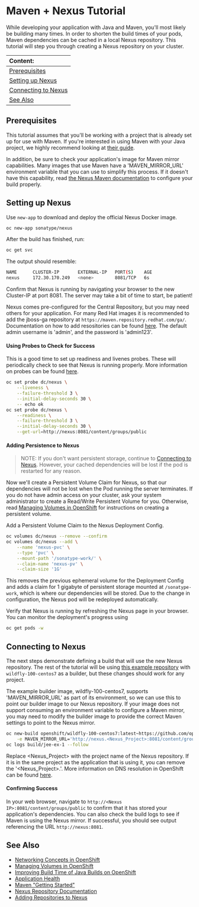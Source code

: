 # Maven + Nexus Tutorial

While developing your application with Java and Maven, you'll most likely be
building many times. In order to shorten the build times of your
pods, Maven dependencies can be cached in a local Nexus repository. This
tutorial will step you through creating a Nexus repository on your cluster.

|Content:|
|:--------|
|[Prerequisites](#prerequisites)|
|[Setting up Nexus](#setting-up-nexus)|
|[Connecting to Nexus](#connecting-to-nexus)|
|[See Also](#see-also)|

## Prerequisites

This tutorial assumes that you'll be working with a project that is already set
up for use with Maven. If you're interested in using Maven with your Java
project, we highly recommend looking at
[their guide](https://maven.apache.org/guides/getting-started/index.html).

In addition, be sure to check your application's image for Maven mirror
capabilities. Many images that use Maven have a 'MAVEN_MIRROR_URL' environment
variable that you can use to simplify this process. If it doesn't have this
capability, read
[the Nexus Maven documentation](https://books.sonatype.com/nexus-book/reference/config.html)
to configure your build properly.

## Setting up Nexus

Use `new-app` to download and deploy the official Nexus Docker image.
```bash
oc new-app sonatype/nexus
```

After the build has finished, run:
```bash
oc get svc
```

The output should resemble:
```bash
NAME      CLUSTER-IP       EXTERNAL-IP   PORT(S)    AGE
nexus     172.30.170.249   <none>        8081/TCP   6s
```

Confirm that Nexus is running by navigating your browser to the new Cluster-IP
at port 8081. The server may take a bit of time to start, be patient!

Nexus comes pre-configured for the Central Repository, but you may need others
for your application.  For many Red Hat images it is recommended to add the
jboss-ga repository at `https://maven.repository.redhat.com/ga/`. Documentation
on how to add resositories can be found
[here](https://books.sonatype.com/nexus-book/reference/config-sect-custom.html).
The default admin username is 'admin', and the password is 'admin123'.

#### Using Probes to Check for Success

This is a good time to set up readiness and livenes probes. These will
periodically check to see that Nexus is running properly. More information on
probes can be found
[here](https://docs.openshift.org/latest/dev_guide/application_health.html).

```bash
oc set probe dc/nexus \
	--liveness \
	--failure-threshold 3 \
	--initial-delay-seconds 30 \
	-- echo ok
oc set probe dc/nexus \
	--readiness \
	--failure-threshold 3 \
	--initial-delay-seconds 30 \
	--get-url=http://nexus:8081/content/groups/public
```

#### Adding Persistence to Nexus

> NOTE: If you don't want persistent storage, continue to
> [Connecting to Nexus](#connecting-to-nexus). However, your cached
> dependencies will be lost if the pod is restarted for any reason.

Now we'll create a Persistent Volume Claim for Nexus, so that our dependencies
will not be lost when the Pod running the server terminates. If you do not have
admin access on your cluster, ask your system administrator to create a
Read/Write Persistent Volume for you.  Otherwise, read
[Managing Volumes in OpenShift](https://docs.openshift.org/latest/dev_guide/volumes.html)
for instructions on creating a persistent volume.

Add a Persistent Volume Claim to the Nexus Deployment Config.
```bash
oc volumes dc/nexus --remove --confirm
oc volumes dc/nexus --add \
	--name 'nexus-pvc' \
	--type 'pvc' \
	--mount-path '/sonatype-work/' \
	--claim-name 'nexus-pv' \
	--claim-size '1G'
```

This removes the previous ephemeral volume for the Deployment Config and adds a claim
for 1 gigabyte of persistent storage mounted at `/sonatype-work`, which is where our
dependencies will be stored. Due to the change in configuration, the Nexus pod will
be redeployed automatically.

Verify that Nexus is running by refreshing the Nexus page in your browser. You
can monitor the deployment's progress using
```bash
oc get pods -w
```

## Connecting to Nexus

The next steps demonstrate defining a build that will use the new Nexus
repository.  The rest of the tutorial will be using
[this example repository](https://github.com/openshift/jee-ex.git)
with `wildfly-100-centos7` as a builder, but these changes should work for any
project.

The example builder image, wildfly-100-centos7, supports 'MAVEN_MIRROR_URL' as
part of its environment, so we can use this to point our builder image to our
Nexus repository. If your image does not support consuming an environment
variable to configure a Maven mirror, you may need to modify the builder image
to provide the correct Maven settings to point to the Nexus mirror.

```bash
oc new-build openshift/wildfly-100-centos7:latest~https://github.com/openshift/jee-ex.git \
	-e MAVEN_MIRROR_URL='http://nexus.<Nexus_Project>:8081/content/groups/public/'
oc logs build/jee-ex-1 --follow
```

Replace <Nexus_Project> with the project name of the Nexus repository.  If it is
in the same project as the application that is using it, you can remove the
'<Nexus_Project>.'.  More information on DNS resolution in OpenShift can be
found
[here](https://docs.openshift.org/latest/architecture/additional_concepts/networking.html).

#### Confirming Success

In your web browser, navigate to
`http://<Nexus IP>:8081/content/groups/public` to confirm that it has stored
your application's dependencies. You can also check the build logs to see if
Maven is using the Nexus mirror. If successful, you should see output
referencing the URL `http://nexus:8081`.

## See Also 
* [Networking Concepts in OpenShift](https://docs.openshift.org/latest/architecture/additional_concepts/networking.html)
* [Managing Volumes in OpenShift](https://docs.openshift.org/latest/dev_guide/volumes.html)
* [Improving Build Time of Java Builds on OpenShift](https://blog.openshift.com/improving-build-time-java-builds-openshift/)
* [Application Health](https://docs.openshift.org/latest/dev_guide/application_health.html)
* [Maven "Getting Started"](https://maven.apache.org/guides/getting-started/index.html)
* [Nexus Repository Documentation](https://books.sonatype.com/nexus-book/reference/index.html)
* [Adding Repositories to Nexus](https://books.sonatype.com/nexus-book/reference/config-sect-new-repo.html)
